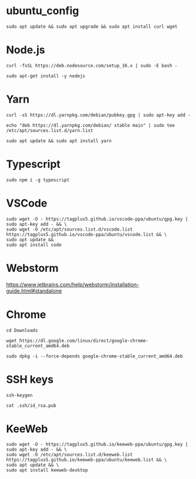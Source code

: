 # ubuntu_config

`sudo apt update && sudo apt upgrade && sudo apt install curl wget`


# Node.js

`curl -fsSL https://deb.nodesource.com/setup_16.x | sudo -E bash -`

`sudo apt-get install -y nodejs`


# Yarn

`curl -sS https://dl.yarnpkg.com/debian/pubkey.gpg | sudo apt-key add -`

`echo "deb https://dl.yarnpkg.com/debian/ stable main" | sudo tee /etc/apt/sources.list.d/yarn.list`

`sudo apt update && sudo apt install yarn`


# Typescript

`sudo npm i -g typescript`


# VSCode

```
sudo wget -O - https://tagplus5.github.io/vscode-ppa/ubuntu/gpg.key | sudo apt-key add - && \
sudo wget -O /etc/apt/sources.list.d/vscode.list https://tagplus5.github.io/vscode-ppa/ubuntu/vscode.list && \
sudo apt update &&
sudo apt install code
```

# Webstorm

https://www.jetbrains.com/help/webstorm/installation-guide.html#standalone


# Chrome

`cd Downloads`

`wget https://dl.google.com/linux/direct/google-chrome-stable_current_amd64.deb`

`sudo dpkg -i --force-depends google-chrome-stable_current_amd64.deb`


# SSH keys

`ssh-keygen`

`cat .ssh/id_rsa.pub`


# KeeWeb

```
sudo wget -O - https://tagplus5.github.io/keeweb-ppa/ubuntu/gpg.key | sudo apt-key add - && \
sudo wget -O /etc/apt/sources.list.d/keeweb.list https://tagplus5.github.io/keeweb-ppa/ubuntu/keeweb.list && \
sudo apt update && \
sudo apt install keeweb-desktop
```




